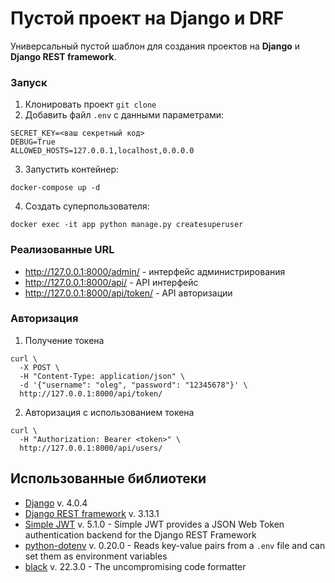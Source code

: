 # Пустой проект на Django и DRF

Универсальный пустой шаблон для создания проектов на 
**Django** и **Django REST framework**.

### Запуск

1. Клонировать проект `git clone`
2. Добавить файл `.env` с данными параметрами:
```text
SECRET_KEY=<ваш секретный код>
DEBUG=True
ALLOWED_HOSTS=127.0.0.1,localhost,0.0.0.0
```
3. Запустить контейнер:
```shell
docker-compose up -d
```
4. Создать суперпользователя:
```shell
docker exec -it app python manage.py createsuperuser
```



### Реализованные URL

- <http://127.0.0.1:8000/admin/> - интерфейс администрирования
- <http://127.0.0.1:8000/api/> - API интерфейс
- <http://127.0.0.1:8000/api/token/> - API авторизации

### Авторизация

1. Получение токена
```shell
curl \
  -X POST \
  -H "Content-Type: application/json" \
  -d '{"username": "oleg", "password": "12345678"}' \
  http://127.0.0.1:8000/api/token/
```
2. Авторизация с использованием токена
```shell
curl \
  -H "Authorization: Bearer <token>" \
  http://127.0.0.1:8000/api/users/
```

## Использованные библиотеки

- [Django](https://www.djangoproject.com/) v. 4.0.4
- [Django REST framework](https://www.django-rest-framework.org/) v. 3.13.1
- [Simple JWT](https://django-rest-framework-simplejwt.readthedocs.io/en/latest/) v. 5.1.0 - Simple JWT provides a JSON Web Token authentication backend for the Django REST Framework
- [python-dotenv](https://pypi.org/project/python-dotenv/) v. 0.20.0 - Reads key-value pairs from a `.env` file and can set them as environment variables
- [black](https://black.readthedocs.io/en/stable/) v. 22.3.0 - The uncompromising code formatter
 